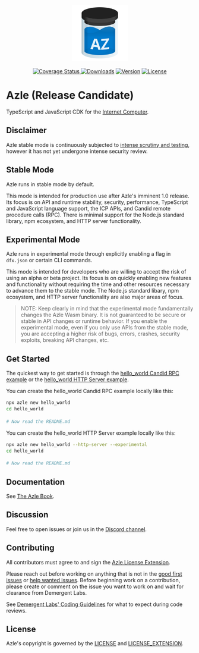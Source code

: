 <div align="center">
    <a href="https://github.com/demergent-labs/azle" target="_blank" rel="noopener noreferrer">
        <img height="150" src="https://raw.githubusercontent.com/demergent-labs/azle/main/logo/logo.svg" alt="Azle logo">
    </a>
</div>
</br>
<div align="center">
    <a href="https://github.com/demergent-labs/azle/actions/workflows/test.yml?query=branch%3Amain">
        <img src="https://github.com/demergent-labs/azle/actions/workflows/test.yml/badge.svg" alt="Coverage Status">
    </a>
    <a href="https://npmcharts.com/compare/azle?minimal=true"><img src="https://img.shields.io/npm/dm/azle.svg" alt="Downloads"></a>
    <a href="https://www.npmjs.com/package/azle"><img src="https://img.shields.io/npm/v/azle.svg" alt="Version"></a>
    <a href="https://github.com/demergent-labs/azle/blob/main/LICENSE"><img src="https://img.shields.io/npm/l/azle.svg" alt="License"></a>
</div>

# Azle (Release Candidate)

TypeScript and JavaScript CDK for the [Internet Computer](https://internetcomputer.org/).

## Disclaimer

Azle stable mode is continuously subjected to [intense scrutiny and testing](https://github.com/demergent-labs/azle/actions), however it has not yet undergone intense security review.

## Stable Mode

Azle runs in stable mode by default.

This mode is intended for production use after Azle's imminent 1.0 release. Its focus is on API and runtime stability, security, performance, TypeScript and JavaScript language support, the ICP APIs, and Candid remote procedure calls (RPC). There is minimal support for the Node.js standard library, npm ecosystem, and HTTP server functionality.

## Experimental Mode

Azle runs in experimental mode through explicitly enabling a flag in `dfx.json` or certain CLI commands.

This mode is intended for developers who are willing to accept the risk of using an alpha or beta project. Its focus is on quickly enabling new features and functionality without requiring the time and other resources necessary to advance them to the stable mode. The Node.js standard libary, npm ecosystem, and HTTP server functionality are also major areas of focus.

> NOTE: Keep clearly in mind that the experimental mode fundamentally changes the Azle Wasm binary. It is not guaranteed to be secure or stable in API changes or runtime behavior. If you enable the experimental mode, even if you only use APIs from the stable mode, you are accepting a higher risk of bugs, errors, crashes, security exploits, breaking API changes, etc.

## Get Started

The quickest way to get started is through the [hello_world Candid RPC example](https://github.com/demergent-labs/azle/tree/main/examples/stable/demo/hello_world) or the [hello_world HTTP Server example](https://github.com/demergent-labs/azle/tree/main/examples/experimental/demo/hello_world_http_server).

You can create the hello_world Candid RPC example locally like this:

```bash
npx azle new hello_world
cd hello_world

# Now read the README.md
```

You can create the hello_world HTTP Server example locally like this:

```bash
npx azle new hello_world --http-server --experimental
cd hello_world

# Now read the README.md
```

## Documentation

See [The Azle Book](https://demergent-labs.github.io/azle/).

## Discussion

Feel free to open issues or join us in the [Discord channel](https://discord.gg/5Hb6rM2QUM).

## Contributing

All contributors must agree to and sign the [Azle License Extension](/LICENSE_EXTENSION.md).

Please reach out before working on anything that is not in the [good first issues](https://github.com/demergent-labs/azle/issues?q=is%3Aopen+is%3Aissue+label%3A%22good+first+issue%22) or [help wanted issues](https://github.com/demergent-labs/azle/issues?q=is%3Aopen+is%3Aissue+label%3A%22help+wanted%22). Before beginning work on a contribution, please create or comment on the issue you want to work on and wait for clearance from Demergent Labs.

See [Demergent Labs' Coding Guidelines](/contributing/coding-guidelines.md) for what to expect during code reviews.

## License

Azle's copyright is governed by the [LICENSE](/LICENSE) and [LICENSE_EXTENSION](/LICENSE_EXTENSION.md).
